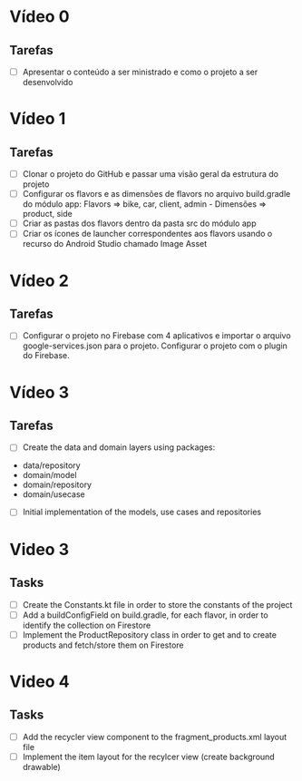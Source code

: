 # Vídeo 0
## Tarefas
- [ ] Apresentar o conteúdo a ser ministrado e como o projeto a ser desenvolvido

# Vídeo 1
## Tarefas

- [ ] Clonar o projeto do GitHub e passar uma visão geral da estrutura do projeto
- [ ] Configurar os flavors e as dimensões de flavors no arquivo build.gradle do módulo app: Flavors => bike, car, client, admin - Dimensões => product, side
- [ ] Criar as pastas dos flavors dentro da pasta src do módulo app
- [ ] Criar os ícones de launcher correspondentes aos flavors usando o recurso do Android Studio chamado Image Asset

# Vídeo 2
## Tarefas

- [ ] Configurar o projeto no Firebase com 4 aplicativos e importar o arquivo google-services.json para o projeto. Configurar o projeto com o plugin do Firebase.

# Vídeo 3
## Tarefas

- [ ] Create the data and domain layers using packages:
- data/repository
- domain/model
- domain/repository
- domain/usecase

- [ ] Initial implementation of the models, use cases and repositories

# Video 3
## Tasks

- [ ] Create the Constants.kt file in order to store the constants of the project
- [ ] Add a buildConfigField on build.gradle, for each flavor, in order to identify the collection on Firestore
- [ ] Implement the ProductRepository class in order to get and to create products and fetch/store them on Firestore

# Video 4
## Tasks

- [ ] Add the recycler view component to the fragment_products.xml layout file
- [ ] Implement the item layout for the recylcer view (create background drawable)
